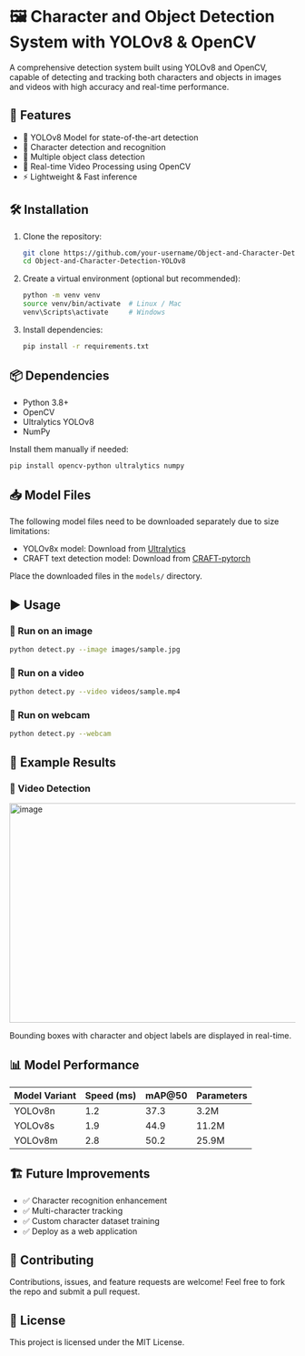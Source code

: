 # 🖼️ Character and Object Detection System with YOLOv8 & OpenCV

A comprehensive detection system built using YOLOv8 and OpenCV, capable of detecting and tracking both characters and objects in images and videos with high accuracy and real-time performance.

## 🚀 Features

- 🧠 YOLOv8 Model for state-of-the-art detection
- 👥 Character detection and recognition
- 🎯 Multiple object class detection
- 🎥 Real-time Video Processing using OpenCV
- ⚡ Lightweight & Fast inference

## 🛠️ Installation

1. Clone the repository:
    ```bash
    git clone https://github.com/your-username/Object-and-Character-Detection-YOLOv8.git
    cd Object-and-Character-Detection-YOLOv8
    ```

2. Create a virtual environment (optional but recommended):
    ```bash
    python -m venv venv
    source venv/bin/activate  # Linux / Mac
    venv\Scripts\activate     # Windows
    ```

3. Install dependencies:
    ```bash
    pip install -r requirements.txt
    ```

## 📦 Dependencies

- Python 3.8+
- OpenCV
- Ultralytics YOLOv8
- NumPy

Install them manually if needed:
```bash
pip install opencv-python ultralytics numpy
```

## 📥 Model Files

The following model files need to be downloaded separately due to size limitations:
- YOLOv8x model: Download from [Ultralytics](https://github.com/ultralytics/yolov8/releases)
- CRAFT text detection model: Download from [CRAFT-pytorch](https://drive.google.com/file/d/1Jk4eGD7crsqCCg9C9VjCLkMN3ze8kutZ/view)

Place the downloaded files in the `models/` directory.

## ▶️ Usage

### 🔹 Run on an image
```bash
python detect.py --image images/sample.jpg
```

### 🔹 Run on a video
```bash
python detect.py --video videos/sample.mp4
```

### 🔹 Run on webcam
```bash
python detect.py --webcam
```

## 🎯 Example Results


### 🎥 Video Detection
<img width="565" height="386" alt="image" src="https://github.com/user-attachments/assets/6cbb1162-284a-4fba-a75b-841a6117c7e3" />


Bounding boxes with character and object labels are displayed in real-time.

## 📊 Model Performance

| Model Variant | Speed (ms) | mAP@50 | Parameters |
|--------------|------------|--------|------------|
| YOLOv8n      | 1.2        | 37.3   | 3.2M       |
| YOLOv8s      | 1.9        | 44.9   | 11.2M      |
| YOLOv8m      | 2.8        | 50.2   | 25.9M      |

## 🏗️ Future Improvements

- ✅ Character recognition enhancement
- ✅ Multi-character tracking
- ✅ Custom character dataset training
- ✅ Deploy as a web application

## 🤝 Contributing

Contributions, issues, and feature requests are welcome!
Feel free to fork the repo and submit a pull request.

## 📜 License


This project is licensed under the MIT License.
